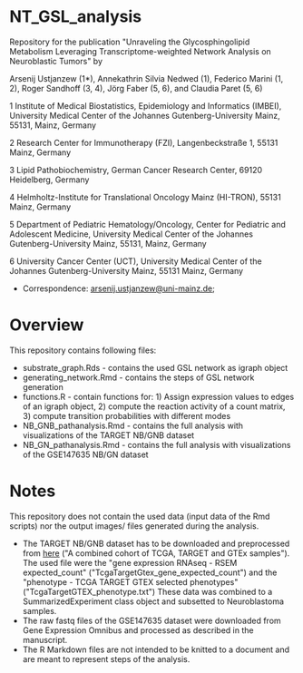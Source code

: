 # NT_GSL_analysis

Repository for the publication "Unraveling the Glycosphingolipid Metabolism Leveraging Transcriptome-weighted Network Analysis on Neuroblastic Tumors" by 

Arsenij Ustjanzew (1*), Annekathrin Silvia Nedwed (1), Federico Marini (1, 2), Roger Sandhoff (3, 4), Jörg Faber (5, 6), and Claudia Paret (5, 6)

1 Institute of Medical Biostatistics, Epidemiology and Informatics (IMBEI), University Medical Center of the Johannes Gutenberg-University Mainz, 55131, Mainz, Germany

2 Research Center for Immunotherapy (FZI), Langenbeckstraße 1, 55131 Mainz, Germany

3 Lipid Pathobiochemistry, German Cancer Research Center, 69120 Heidelberg, Germany

4 Helmholtz-Institute for Translational Oncology Mainz (HI-TRON), 55131 Mainz, Germany

5 Department of Pediatric Hematology/Oncology, Center for Pediatric and Adolescent Medicine, University Medical Center of the Johannes Gutenberg-University Mainz, 55131, Mainz, Germany

6 University Cancer Center (UCT), University Medical Center of the Johannes Gutenberg-University Mainz, 55131 Mainz, Germany

*	Correspondence: arsenij.ustjanzew@uni-mainz.de;

# Overview

This repository contains following files:

* substrate_graph.Rds - contains the used GSL network as igraph object
* generating_network.Rmd - contains the steps of GSL network generation
* functions.R - contain functions for: 1) Assign expression values to edges of an igraph object, 2) compute the reaction activity of a count matrix, 3) compute transition probabilities with different modes
* NB_GNB_pathanalysis.Rmd - contains the full analysis with visualizations of the TARGET NB/GNB dataset
* NB_GN_pathanalysis.Rmd - contains the full analysis with visualizations of the GSE147635 NB/GN dataset

# Notes

This repository does not contain the used data (input data of the Rmd scripts) nor the output images/ files generated during the analysis.
* The TARGET NB/GNB dataset has to be downloaded and preprocessed from [here](https://xenabrowser.net/datapages/?cohort=TCGA%20TARGET%20GTEx&removeHub=https%3A%2F%2Fxena.treehouse.gi.ucsc.edu%3A443) ("A combined cohort of TCGA, TARGET and GTEx samples"). The used file were the "gene expression RNAseq - RSEM expected_count" ("TcgaTargetGtex_gene_expected_count") and the "phenotype - TCGA TARGET GTEX selected phenotypes" ("TcgaTargetGTEX_phenotype.txt")
These data was combined to a SummarizedExperiment class object and subsetted to Neuroblastoma samples.
* The raw fastq files of the GSE147635 dataset were downloaded from Gene Expression Omnibus and processed as described in the manuscript.
* The R Markdown files are not intended to be knitted to a document and are meant to represent steps of the analysis.  



